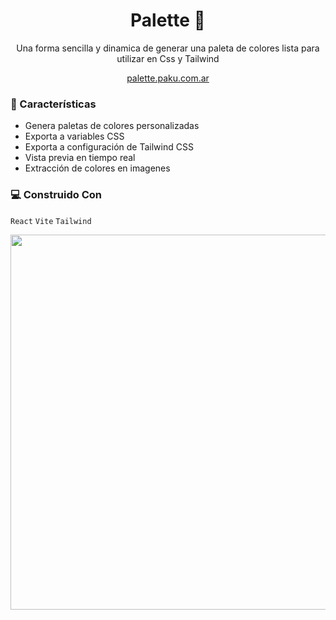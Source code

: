 <h1 align="center">Palette 🎨</h1>

<div align="center">

<p >Una forma sencilla y dinamica de generar una paleta de colores lista para utilizar en Css y Tailwind
<p>
<a align="center" href="https://palette.paku.com.ar/">palette.paku.com.ar</a>  
</div>

### 🌟 Características
- Genera paletas de colores personalizadas
- Exporta a variables CSS
- Exporta a configuración de Tailwind CSS
- Vista previa en tiempo real
- Extracción de colores en imagenes

### 💻 Construido Con
``React`` ``Vite`` ``Tailwind``

<kbd align="center">
<img src="https://github.com/user-attachments/assets/bb2a7633-deed-4386-969f-f2d6486bb4b9" width="600" >
</kbd>
